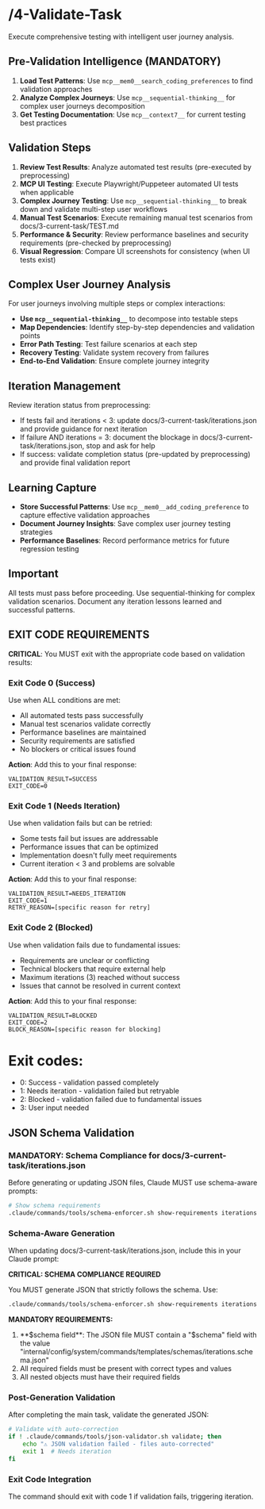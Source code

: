 # /4-Validate-Task
Execute comprehensive testing with intelligent user journey analysis.

## Pre-Validation Intelligence (MANDATORY)
1. **Load Test Patterns**: Use `mcp__mem0__search_coding_preferences` to find validation approaches
2. **Analyze Complex Journeys**: Use `mcp__sequential-thinking__` for complex user journeys decomposition
3. **Get Testing Documentation**: Use `mcp__context7__` for current testing best practices

## Validation Steps
1. **Review Test Results**: Analyze automated test results (pre-executed by preprocessing)
2. **MCP UI Testing**: Execute Playwright/Puppeteer automated UI tests when applicable
3. **Complex Journey Testing**: Use `mcp__sequential-thinking__` to break down and validate multi-step user workflows
4. **Manual Test Scenarios**: Execute remaining manual test scenarios from docs/3-current-task/TEST.md
5. **Performance & Security**: Review performance baselines and security requirements (pre-checked by preprocessing)
6. **Visual Regression**: Compare UI screenshots for consistency (when UI tests exist)

## Complex User Journey Analysis
For user journeys involving multiple steps or complex interactions:
- **Use `mcp__sequential-thinking__`** to decompose into testable steps
- **Map Dependencies**: Identify step-by-step dependencies and validation points  
- **Error Path Testing**: Test failure scenarios at each step
- **Recovery Testing**: Validate system recovery from failures
- **End-to-End Validation**: Ensure complete journey integrity

## Iteration Management
Review iteration status from preprocessing:
- If tests fail and iterations < 3: update docs/3-current-task/iterations.json and provide guidance for next iteration
- If failure AND iterations = 3: document the blockage in docs/3-current-task/iterations.json, stop and ask for help
- If success: validate completion status (pre-updated by preprocessing) and provide final validation report

## Learning Capture
- **Store Successful Patterns**: Use `mcp__mem0__add_coding_preference` to capture effective validation approaches
- **Document Journey Insights**: Save complex user journey testing strategies
- **Performance Baselines**: Record performance metrics for future regression testing

## Important
All tests must pass before proceeding. Use sequential-thinking for complex validation scenarios. Document any iteration lessons learned and successful patterns.

## EXIT CODE REQUIREMENTS
**CRITICAL**: You MUST exit with the appropriate code based on validation results:

### Exit Code 0 (Success)
Use when ALL conditions are met:
- All automated tests pass successfully
- Manual test scenarios validate correctly
- Performance baselines are maintained
- Security requirements are satisfied
- No blockers or critical issues found

**Action**: Add this to your final response:
```
VALIDATION_RESULT=SUCCESS
EXIT_CODE=0
```

### Exit Code 1 (Needs Iteration)
Use when validation fails but can be retried:
- Some tests fail but issues are addressable
- Performance issues that can be optimized
- Implementation doesn't fully meet requirements
- Current iteration < 3 and problems are solvable

**Action**: Add this to your final response:
```
VALIDATION_RESULT=NEEDS_ITERATION
EXIT_CODE=1
RETRY_REASON=[specific reason for retry]
```

### Exit Code 2 (Blocked)
Use when validation fails due to fundamental issues:
- Requirements are unclear or conflicting
- Technical blockers that require external help
- Maximum iterations (3) reached without success
- Issues that cannot be resolved in current context

**Action**: Add this to your final response:
```
VALIDATION_RESULT=BLOCKED
EXIT_CODE=2
BLOCK_REASON=[specific reason for blocking]
```

# Exit codes:
- 0: Success - validation passed completely
- 1: Needs iteration - validation failed but retryable
- 2: Blocked - validation failed due to fundamental issues
- 3: User input needed
## JSON Schema Validation
<!-- JSON_SCHEMA_VALIDATION -->

### MANDATORY: Schema Compliance for docs/3-current-task/iterations.json

Before generating or updating JSON files, Claude MUST use schema-aware prompts:

```bash
# Show schema requirements
.claude/commands/tools/schema-enforcer.sh show-requirements iterations
```

### Schema-Aware Generation
When updating docs/3-current-task/iterations.json, include this in your Claude prompt:

**CRITICAL: SCHEMA COMPLIANCE REQUIRED**

You MUST generate JSON that strictly follows the schema. Use:
```bash
.claude/commands/tools/schema-enforcer.sh show-requirements iterations
```

**MANDATORY REQUIREMENTS:**
1. **$schema field**: The JSON file MUST contain a "$schema" field with the value "internal/config/system/commands/templates/schemas/iterations.schema.json"
2. All required fields must be present with correct types and values
3. All nested objects must have their required fields
### Post-Generation Validation
After completing the main task, validate the generated JSON:

```bash
# Validate with auto-correction
if ! .claude/commands/tools/json-validator.sh validate; then
    echo "⚠ JSON validation failed - files auto-corrected"
    exit 1  # Needs iteration
fi
```

### Exit Code Integration
The command should exit with code 1 if validation fails, triggering iteration.

<!-- /JSON_SCHEMA_VALIDATION -->
